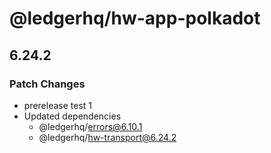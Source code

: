 # @ledgerhq/hw-app-polkadot

## 6.24.2

### Patch Changes

- prerelease test 1
- Updated dependencies
  - @ledgerhq/errors@6.10.1
  - @ledgerhq/hw-transport@6.24.2
